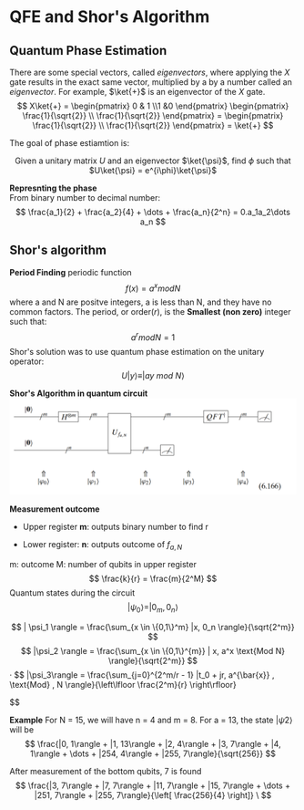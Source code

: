 # QFE and Shor's Algorithm

## Quantum Phase Estimation
There are some special vectors, called *eigenvectors*, where applying the $X$ gate results in the exact same vector, multiplied by a by a number called an *eigenvector*. For example, $\ket{+}$ is an eigenvector of the $X$ gate.
$$
X\ket{+} = \begin{pmatrix} 0 & 1 \\1 &0 \end{pmatrix}  \begin{pmatrix} \frac{1}{\sqrt{2}} \\ \frac{1}{\sqrt{2}} \end{pmatrix} = \begin{pmatrix} \frac{1}{\sqrt{2}} \\ \frac{1}{\sqrt{2}} \end{pmatrix} = \ket{+}
$$

The goal of phase estiamtion is:
<div align="center">

Given a unitary matrix $U$ and an eigenvector $\ket{\psi}$, find $\phi$ such that $U\ket{\psi} = e^{i\phi}\ket{\psi}$

</div>

**Represnting the phase**\
From binary number to decimal number:
$$
\frac{a_1}{2} + \frac{a_2}{4} + \dots + \frac{a_n}{2^n} = 0.a_1a_2\dots a_n
$$



## Shor's algorithm

**Period Finding**
periodic function
$$
f(x) = a^x mod N
$$
where a and N are positve integers, a is less than N, and they have no common factors. The period, or order($r$), is the **Smallest (non zero)** integer such that:
$$
a^r mod N = 1
$$
Shor's solution was to use quantum phase estimation on the unitary operator:
$$
U|y \rangle \equiv |ay \ mod \ N \rangle
$$

**Shor's Algorithm in quantum circuit**
![alt text](image-3.png)

**Measurement outcome**
* Upper register **m**: outputs binary number to find r

* Lower register: **n**: outputs outcome of $f_{a,N}$

m: outcome  M: number of  qubits in upper register
$$
\frac{k}{r} = \frac{m}{2^M}
$$
Quantum states during the circuit
$$
|\psi_0 \rangle = |0_m , 0_n \rangle
$$


$$
| \psi_1 \rangle = \frac{\sum_{x \in \{0,1\}^m} |x, 0_n \rangle}{\sqrt{2^m}}
$$
$$
|\psi_2 \rangle = \frac{\sum_{x \in \{0,1\}^{m}} | x, a^x \text{Mod N} \rangle}{\sqrt{2^m}}
$$
·
$$
|\psi_3\rangle = \frac{\sum_{j=0}^{2^m/r - 1} |t_0 + jr, a^{\bar{x}} \, \text{Mod} \, N \rangle}{\left\lfloor \frac{2^m}{r} \right\rfloor}

$$

**Example**
For N = 15, we will have n = 4 and m = 8. For a = 13, the state $|\psi2\rangle$ will be
$$
\frac{|0, 1\rangle + |1, 13\rangle + |2, 4\rangle + |3, 7\rangle + |4, 1\rangle + \dots + |254, 4\rangle + |255, 7\rangle}{\sqrt{256}}
$$

After measurement of the bottom qubits, 7 is found
$$
\frac{|3, 7\rangle + |7, 7\rangle + |11, 7\rangle + |15, 7\rangle + \dots + |251, 7\rangle + |255, 7\rangle}{\left[ \frac{256}{4} \right]}
\
$$
